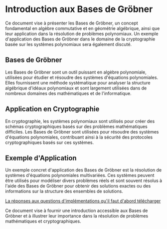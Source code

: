 # Introduction aux Bases de Gröbner

Ce document vise à présenter les Bases de Gröbner, un concept fondamental en algèbre commutative et en géométrie algébrique, ainsi que leur application dans la résolution de problèmes polynomiaux. Un exemple d'application des Bases de Gröbner dans le domaine de la cryptographie basée sur les systèmes polynomiaux sera également discuté.

## Bases de Gröbner

Les Bases de Gröbner sont un outil puissant en algèbre polynomiale, utilisées pour étudier et résoudre des systèmes d'équations polynomiales. Elles fournissent une méthode systématique pour analyser la structure algébrique d'idéaux polynomiaux et sont largement utilisées dans de nombreux domaines des mathématiques et de l'informatique.

## Application en Cryptographie

En cryptographie, les systèmes polynomiaux sont utilisés pour créer des schémas cryptographiques basés sur des problèmes mathématiques difficiles. Les Bases de Gröbner sont utilisées pour résoudre des systèmes d'équations polynomiales, contribuant ainsi à la sécurité des protocoles cryptographiques basés sur ces systèmes.

## Exemple d'Application

Un exemple concret d'application des Bases de Gröbner est la résolution de systèmes d'équations polynomiales multivariées. Ces systèmes peuvent être utilisés pour modéliser divers problèmes réels et sont souvent résolus à l'aide des Bases de Gröbner pour obtenir des solutions exactes ou des informations sur la structure des ensembles de solutions.

[La réponses aux questions d'implémentations qu'il faut d'abord télécharger](https://github.com/Kaci-Cryptology/Algorithms-Encoding/blob/main/Bases_de_Grobner/docs/Impl%C3%A9mentations.html)

Ce document vise à fournir une introduction accessible aux Bases de Gröbner et à illustrer leur importance dans la résolution de problèmes mathématiques et cryptographiques.
